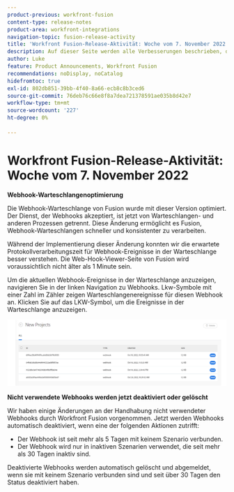 ```yaml
---
product-previous: workfront-fusion
content-type: release-notes
product-area: workfront-integrations
navigation-topic: fusion-release-activity
title: 'Workfront Fusion-Release-Aktivität: Woche vom 7. November 2022'
description: Auf dieser Seite werden alle Verbesserungen beschrieben, die in der Adobe Workfront Fusion-Woche vom 7. November 2022 vorgenommen wurden.
author: Luke
feature: Product Announcements, Workfront Fusion
recommendations: noDisplay, noCatalog
hidefromtoc: true
exl-id: 802db851-39bb-4f40-8a66-ecb8c8b3ced6
source-git-commit: 76deb76c66e8f8a7dea721378591ae035b8d42e7
workflow-type: tm+mt
source-wordcount: '227'
ht-degree: 0%

---
```


# Workfront Fusion-Release-Aktivität: Woche vom 7. November 2022

**Webhook-Warteschlangenoptimierung**

Die Webhook-Warteschlange von Fusion wurde mit dieser Version optimiert. Der Dienst, der Webhooks akzeptiert, ist jetzt von Warteschlangen- und anderen Prozessen getrennt. Diese Änderung ermöglicht es Fusion, Webhook-Warteschlangen schneller und konsistenter zu verarbeiten.

Während der Implementierung dieser Änderung konnten wir die erwartete Protokollverarbeitungszeit für Webhook-Ereignisse in der Warteschlange besser verstehen. Die Web-Hook-Viewer-Seite von Fusion wird voraussichtlich nicht älter als 1 Minute sein.

Um die aktuellen Webhook-Ereignisse in der Warteschlange anzuzeigen, navigieren Sie in der linken Navigation zu Webhooks. Lkw-Symbole mit einer Zahl im Zähler zeigen Warteschlangenereignisse für diesen Webhook an. Klicken Sie auf das LKW-Symbol, um die Ereignisse in der Warteschlange anzuzeigen.

![](assets/fusion-webhook-queue-1866x567.png)


**Nicht verwendete Webhooks werden jetzt deaktiviert oder gelöscht**

Wir haben einige Änderungen an der Handhabung nicht verwendeter Webhooks durch Workfront Fusion vorgenommen. Jetzt werden Webhooks automatisch deaktiviert, wenn eine der folgenden Aktionen zutrifft:

* Der Webhook ist seit mehr als 5 Tagen mit keinem Szenario verbunden.
* Der Webhook wird nur in inaktiven Szenarien verwendet, die seit mehr als 30 Tagen inaktiv sind.

Deaktivierte Webhooks werden automatisch gelöscht und abgemeldet, wenn sie mit keinem Szenario verbunden sind und seit über 30 Tagen den Status deaktiviert haben.
